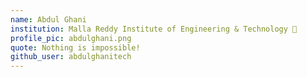 ```yaml
--- 
name: Abdul Ghani
institution: Malla Reddy Institute of Engineering & Technology 🚩 
profile_pic: abdulghani.png  
quote: Nothing is impossible! 
github_user: abdulghanitech
---
```

